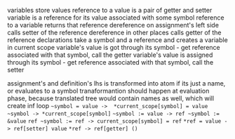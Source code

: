 variables store values
reference to a value is a pair of getter and setter
variable is a reference for its value associated with some symbol
reference to a variable returns that reference
dereference on assignment's left side calls setter of the reference
dereference in other places calls getter of the reference
declarations take a symbol and a reference and creates a variable in current scope
variable's value is got through its symbol - get reference associated with that symbol, call the getter
variable's value is assigned through its symbol - get reference associated with that symbol, call the setter

assignment's and definition's lhs is transformed into atom if its just a name, or evaluates to a symbol
tranaformantion should happen at evaluation phase, because translated tree would contain names as well, which will create inf loop
`~symbol = value ->  *current_scope[symbol] = value`
`~symbol -> *current_scope[symbol]`
`~symbol := value -> ref ~symbol := &value`
`ref ~symbol := ref -> current_scope[symbol] = ref`
`*ref = value -> ref[setter] value`
`*ref -> ref[getter] ()`
